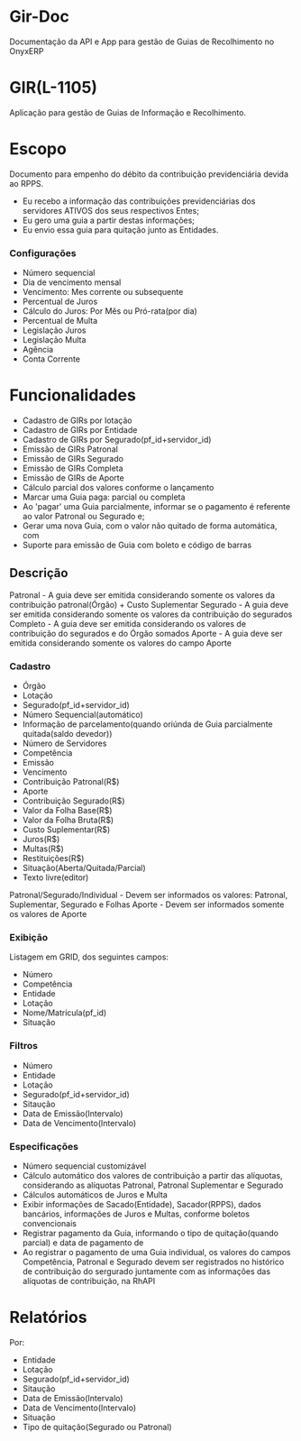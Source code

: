 # Gir-Doc
Documentação da API e App para gestão de Guias de Recolhimento no OnyxERP

# GIR(L-1105)
Aplicação para gestão de Guias de Informação e Recolhimento.


# Escopo

Documento para empenho do débito da contribuição previdenciária devida ao RPPS.
 - Eu recebo a informação das contribuições previdenciárias dos servidores ATIVOS dos seus respectivos Entes;
 - Eu gero uma guia a partir destas informações;
 - Eu envio essa guia para quitação junto as Entidades.

### Configurações
  * Número sequencial
  * Dia de vencimento mensal
  * Vencimento: Mes corrente ou subsequente
  * Percentual de Juros
  * Cálculo do Juros: Por Mês ou Pró-rata(por dia)
  * Percentual de Multa
  * Legislação Juros
  * Legislação Multa
  * Agência
  * Conta Corrente

# Funcionalidades

  * Cadastro de GIRs por lotação
  * Cadastro de GIRs por Entidade
  * Cadastro de GIRs por Segurado(pf_id+servidor_id)
  * Emissão de GIRs Patronal
  * Emissão de GIRs Segurado
  * Emissão de GIRs Completa
  * Emissão de GIRs de Aporte
  * Cálculo parcial dos valores conforme o lançamento
  * Marcar uma Guia paga: parcial ou completa
  * Ao 'pagar' uma Guia parcialmente, informar se o pagamento é referente ao valor Patronal ou Segurado e;
  * Gerar uma nova Guia, com o valor não quitado de forma automática, com 
  * Suporte para emissão de Guia com boleto e código de barras

## Descrição
  Patronal
    - A guia deve ser emitida considerando somente os valores da contribuição patronal(Órgão) + Custo Suplementar
  Segurado
    - A guia deve ser emitida considerando somente os valores da contribuição do segurados
  Completo
    - A guia deve ser emitida considerando os valores de contribuição do segurados e do Órgão somados
  Aporte
    - A guia deve ser emitida considerando somente os valores do campo Aporte

### Cadastro
  * Órgão
  * Lotação
  * Segurado(pf_id+servidor_id)
  * Número Sequencial(automático)
  * Informação de parcelamento(quando oriúnda de Guia parcialmente quitada(saldo devedor))
  * Número de Servidores
  * Competência
  * Emissão
  * Vencimento
  * Contribuição Patronal(R$)
  * Aporte
  * Contribuição Segurado(R$)
  * Valor da Folha Base(R$)
  * Valor da Folha Bruta(R$)
  * Custo Suplementar(R$)
  * Juros(R$)
  * Multas(R$)
  * Restituições(R$)
  * Situação(Aberta/Quitada/Parcial)
  * Texto livre(editor)

  Patronal/Segurado/Individual
    - Devem ser informados os valores: Patronal, Suplementar, Segurado e Folhas
  Aporte
    - Devem ser informados somente os valores de Aporte

### Exibição
 Listagem em GRID, dos seguintes campos:
  * Número
  * Competência
  * Entidade
  * Lotação
  * Nome/Matrícula(pf_id)
  * Situação


### Filtros

  * Número
  * Entidade
  * Lotação
  * Segurado(pf_id+servidor_id)
  * Sitaução
  * Data de Emissão(Intervalo)
  * Data de Vencimento(Intervalo)


### Especificações

  * Número sequencial customizável
  * Cálculo automático dos valores de contribuição a partir das alíquotas, considerando as alíquotas Patronal, Patronal Suplementar e Segurado
  * Cálculos automáticos de Juros e Multa
  * Exibir informações de Sacado(Entidade), Sacador(RPPS), dados bancários, informações de Juros e Multas, conforme boletos convencionais
  * Registrar pagamento da Guia, informando o tipo de quitação(quando parcial) e data de pagamento de
  * Ao registrar o pagamento de uma Guia individual, os valores do campos Competência, Patronal e Segurado devem ser registrados no histórico de contribuição do sergurado juntamente com as informações das alíquotas de contribuição, na RhAPI 

# Relatórios

Por:
  * Entidade
  * Lotação
  * Segurado(pf_id+servidor_id)
  * Sitaução
  * Data de Emissão(Intervalo)
  * Data de Vencimento(Intervalo)
  * Situação
  * Tipo de quitação(Segurado ou Patronal)

